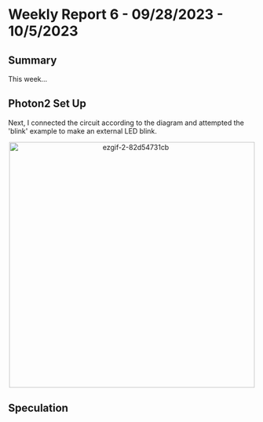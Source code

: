 # Weekly Report 6 - 09/28/2023 - 10/5/2023

## Summary
This week...

## Photon2 Set Up

Next, I connected the circuit according to the diagram and attempted the 'blink' example to make an external LED blink.
<p align="center">
  <img width="500" alt="ezgif-2-82d54731cb" src="https://github.com/Berkeley-MDes/tdf-fa23-PikaG/assets/74200423/384a333a-3519-4a18-97cc-653b3d23f4a8">
</p>

## Speculation


